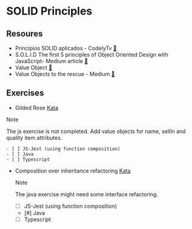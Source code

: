 # SOLID Principles

## Resoures

- Principios SOLID aplicados - CodelyTv [:bookmark_tabs:](https://pro.codely.com/library/principios-solid-aplicados-36875/77070/path/?path_id=7379060)
- S.O.L.I.D The first 5 principles of Object Oriented Design with JavaScript- Medium article [:bookmark_tabs:](https://medium.com/@cramirez92/s-o-l-i-d-the-first-5-priciples-of-object-oriented-design-with-javascript-790f6ac9b9fa)
- Value Object [:bookmark_tabs:](https://martinfowler.com/bliki/ValueObject.html)
- Value Objects to the rescue - Medium [📑](https://medium.com/swlh/value-objects-to-the-rescue-28c563ad97c6)

## Exercises
- Gilded Rose [Kata](https://kata-log.rocks/gilded-rose-kata)
>[!NOTE]
> The js exercise is not completed. Add value objects for name, sellIn and quality item attributes.

    - [ ] JS-Jest (using function composition)
    - [ ] Java
    - [ ] Typescript

- Composition over inheritance refactoring [Kata](https://github.com/Codesai/practice_program/tree/master/katas_java/05-refactoring-awful-inheritance-use-with-beverage-prices-kata)
  >[!NOTE]
  > The java exercise might need some interface refactoring.

    - [ ] JS-Jest (using function composition)
    - [#] Java
    - [ ] Typescript
